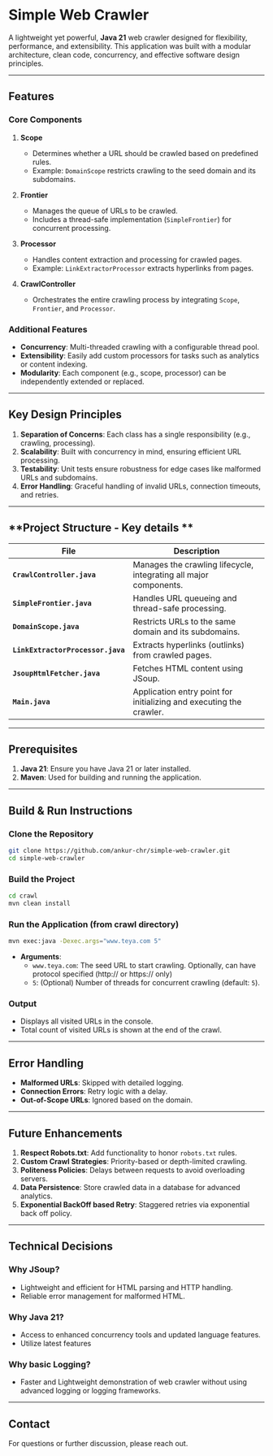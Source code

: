 
# Simple Web Crawler

A lightweight yet powerful, **Java 21** web crawler designed for flexibility, performance, and extensibility. This application was built with a modular architecture, clean code, concurrency, and effective software design principles.

---

## **Features**

### **Core Components**

1. **Scope**
   - Determines whether a URL should be crawled based on predefined rules.
   - Example: `DomainScope` restricts crawling to the seed domain and its subdomains.

2. **Frontier**
   - Manages the queue of URLs to be crawled.
   - Includes a thread-safe implementation (`SimpleFrontier`) for concurrent processing.

3. **Processor**
   - Handles content extraction and processing for crawled pages.
   - Example: `LinkExtractorProcessor` extracts hyperlinks from pages.

4. **CrawlController**
   - Orchestrates the entire crawling process by integrating `Scope`, `Frontier`, and `Processor`.

### **Additional Features**

- **Concurrency**: Multi-threaded crawling with a configurable thread pool.
- **Extensibility**: Easily add custom processors for tasks such as analytics or content indexing.
- **Modularity**: Each component (e.g., scope, processor) can be independently extended or replaced.

---

## **Key Design Principles**

1. **Separation of Concerns**: Each class has a single responsibility (e.g., crawling, processing).
2. **Scalability**: Built with concurrency in mind, ensuring efficient URL processing.
3. **Testability**: Unit tests ensure robustness for edge cases like malformed URLs and subdomains.
4. **Error Handling**: Graceful handling of invalid URLs, connection timeouts, and retries.

---

## **Project Structure - Key details **

| File                          | Description                                                                                  |
|-------------------------------|----------------------------------------------------------------------------------------------|
| **`CrawlController.java`**    | Manages the crawling lifecycle, integrating all major components.                            |
| **`SimpleFrontier.java`**     | Handles URL queueing and thread-safe processing.                                             |
| **`DomainScope.java`**        | Restricts URLs to the same domain and its subdomains.                                        |
| **`LinkExtractorProcessor.java`** | Extracts hyperlinks (outlinks) from crawled pages.                                       |
| **`JsoupHtmlFetcher.java`**   | Fetches HTML content using JSoup.                                                            |
| **`Main.java`**               | Application entry point for initializing and executing the crawler.                          |

---

## **Prerequisites**

1. **Java 21**: Ensure you have Java 21 or later installed.
2. **Maven**: Used for building and running the application.

---

## **Build & Run Instructions**

### **Clone the Repository**
```bash
git clone https://github.com/ankur-chr/simple-web-crawler.git
cd simple-web-crawler
```

### **Build the Project**
```bash
cd crawl
mvn clean install
```

### **Run the Application (from crawl directory)**
```bash
mvn exec:java -Dexec.args="www.teya.com 5"
```
- **Arguments**:
  - `www.teya.com`: The seed URL to start crawling. Optionally, can have protocol specified (http:// or https:// only)
  - `5`: (Optional) Number of threads for concurrent crawling (default: `5`).

### **Output**
- Displays all visited URLs in the console.
- Total count of visited URLs is shown at the end of the crawl.

---

## **Error Handling**

- **Malformed URLs**: Skipped with detailed logging.
- **Connection Errors**: Retry logic with a delay.
- **Out-of-Scope URLs**: Ignored based on the domain.

---

## **Future Enhancements**

1. **Respect Robots.txt**: Add functionality to honor `robots.txt` rules.
2. **Custom Crawl Strategies**: Priority-based or depth-limited crawling.
3. **Politeness Policies**: Delays between requests to avoid overloading servers.
4. **Data Persistence**: Store crawled data in a database for advanced analytics.
5. **Exponential BackOff based Retry**: Staggered retries via exponential back off policy.

---

## **Technical Decisions**

### **Why JSoup?**
- Lightweight and efficient for HTML parsing and HTTP handling.
- Reliable error management for malformed HTML.

### **Why Java 21?**
- Access to enhanced concurrency tools and updated language features.
- Utilize latest features

### **Why basic Logging?**
- Faster and Lightweight demonstration of web crawler without using advanced logging or logging frameworks.
---

## **Contact**
For questions or further discussion, please reach out.
